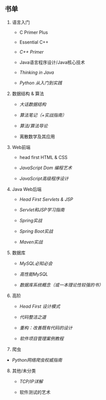 ## 书单

1. 语言入门
   + C Primer Plus

   + Essential C++

   + *C++ Primer*

   + Java语言程序设计/Java核心技术

   + *Thinking in Java*

   + *Python 从入门到实践*

2. 数据结构 & 算法
   + *大话数据结构*

   + *算法笔记（+实战指南）*

   + *算法/算法导论*

   + 离散数学及其应用

3. Web前端
   + head first HTML & CSS

   + *JavaScript Dom 编程艺术*

   + *JavaScript高级程序设计*

4. Java Web后端
   + *Head First Servlets & JSP*

   + *Servlet和JSP学习指南*

   + *Spring实战*

   + *Spring Boot实战*

   + *Maven实战*

5. 数据库
   + *MySQL必知必会*

   + *高性能MySQL*

   + *数据库系统概念（或一本理论性较强的书）*

6. 高阶
   + *Head First 设计模式*

   + *代码整洁之道*

   + *重构：改善既有代码的设计*

   + *软件项目管理案例教程*

7. 爬虫
  + *Python网络爬虫权威指南*  

8. 其他/未分类
   + *TCP/IP详解*

   + 软件测试的艺术
